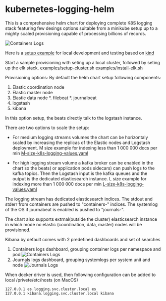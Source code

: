 # kubernetes-logging-helm

This is a comprehensive helm chart for deploying complete K8S logging stack featuring few desings options suitable from a minikube setup up to a mighty scaled provisioning capable of processing billions of records.

![Containers Logs](https://github.com/nickytd/kubernetes-logging-helm/blob/master/images/k8s-logging-stack.jpg)

Here is a [setup example](https://github.com/nickytd/kubernetes-logging-helm/tree/master/examples) for local development and testing based on [kind](https://kind.sigs.k8s.io)

Start a sample provisioning with seting up a local cluster, followed by seting up the elk stack.
[examples/setup-cluster.sh](https://github.com/nickytd/kubernetes-logging-helm/blob/master/examples/setup-cluster.sh)
[examples/install-elk.sh](https://github.com/nickytd/kubernetes-logging-helm/blob/master/examples/install-elk.sh)


Provisioning options:
By default the helm chart setup following components:
 1. Elastic coordination node
 1. Elastic master node
 1. Elastic data node
 *. filebeat
 *. journalbeat
 1. logstash
 1. kibana
 
In this option setup, the beats directly talk to the logstash instance.
 
There are two options to scale the setup:
* For medium logging streams volumes the chart can be horizontaly scaled by increasing the replicas of the Elastic nodes and Logstash deployment.
M size example for indexing less than 1 000 000 docs per min [M-size-k8s-logging-values.yaml](https://github.com/nickytd/kubernetes-logging-helm/blob/master/examples/M-size-k8s-logging-values.yaml)

* For high logging stream volume a kafka broker can be enabled in the chart so the beats( or application pods sidecars) can push logs to the kafka topics. Then the Logstash input is the kafka queues and the output is the dedicated elasticsearch instance. 
L size example for indexing more than 1 000 000 docs per min [L-size-k8s-logging-values.yaml](https://github.com/nickytd/kubernetes-logging-helm/blob/master/examples/L-size-k8s-logging-values.yaml)

The logging stream has dedicated elasticsearch indices. The stdout and stderr from containers are pushed to "containers-<date>" indices. The systemlog of the OS if journabeat is enabled is pushed to "journals-<date>".

The chart also supports extrnal(outside the cluster) elasticsearch instance in which mode no elastic (coordination, data, master) nodes will be provisioned.

Kibana by default comes with 2 predefined dashboards and set of searches
1. Containers logs dashboard, grouping container logs per namespace and pod
![Containers Logs](https://github.com/nickytd/kubernetes-logging-helm/blob/master/images/ContainerLogsDashboard.png)
2. Journals logs dashboard, grouping systemlogs per system unit and node
![Journals Logs](https://github.com/nickytd/kubernetes-logging-helm/blob/master/images/JournalsLogsDashboard.png)

When docker driver is used, then following configuration can be added to local /privete/etc/hosts (on MacOS)
```
127.0.0.1 es.logging.svc.cluster.local es
127.0.0.1 kibana.logging.svc.cluster.local kibana
```
